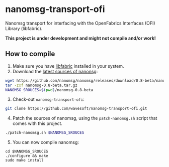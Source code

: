 # nanomsg-transport-ofi

Nanomsg transport for interfacing with the OpenFabrics Interfaces (OFI) Library (libfabric).

__This project is under development and might not compile and/or work!__

## How to compile

 1. Make sure you have [libfabric](http://ofiwg.github.io/libfabric/) installed in your system.
 2. Download the [latest sources of nanonsg](https://github.com/nanomsg/nanomsg/releases):
```sh
wget https://github.com/nanomsg/nanomsg/releases/download/0.8-beta/nanomsg-0.8-beta.tar.gz
tar -zxf nanomsg-0.8-beta.tar.gz
NANOMSG_SROUCES=$(pwd)/nanomsg-0.8-beta
``` 
 3. Check-out `nanomsg-transport-ofi`:
```sh
git clone https://github.com/wavesoft/nanomsg-transport-ofi.git
```
 4. Patch the sources of nanomsg, using the `patch-nanomsg.sh` script that comes with this project.
```sh
./patch-nanomsg.sh $NANOMSG_SROUCES
```
 5. You can now compile nanomsg:
```
cd $NANOMSG_SROUCES
./configure && make
sudo make install
```
